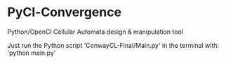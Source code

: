 PyCl-Convergence
================

Python/OpenCl Cellular Automata design &amp; manipulation tool

Just run the Python script 'ConwayCL-Final/Main.py' in the terminal with: 'python main.py'